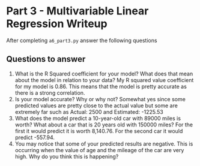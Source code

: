 # Part 3 - Multivariable Linear Regression Writeup

After completing `a6_part3.py` answer the following questions

## Questions to answer

1. What is the R Squared coefficient for your model? What does that mean about the model in relation to your data?
My R squared value coefficient for my model is 0.86. This means that the model is pretty accurate as there is a strong correlation.
2. Is your model accurate? Why or why not?
Somewhat yes since some predicted values are pretty close to the actual value but some are extremely far such as Actual: 2500 and Estimated: -1225.53
3. What does the model predict a 10-year-old car with 89000 miles is worth? What about a car that is 20 years old with 150000 miles?
For the first it would predict it is worth 8,140.76. For the second car it would predict -557.94.
4. You may notice that some of your predicted results are negative. This is occurring when the value of age and the mileage of the car are very high. Why do you think this is happening?